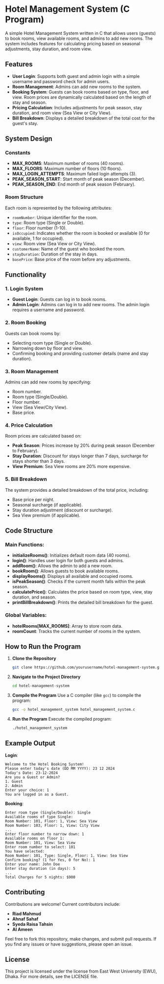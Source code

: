 # Hotel Management System (C Program)

A simple Hotel Management System written in C that allows users (guests) to book rooms, view available rooms, and admins to add new rooms. The system includes features for calculating pricing based on seasonal adjustments, stay duration, and room view.

## Features

- **User Login**: Supports both guest and admin login with a simple username and password check for admin users.
- **Room Management**: Admins can add new rooms to the system.
- **Booking System**: Guests can book rooms based on type, floor, and view. Room prices are dynamically calculated based on the length of stay and season.
- **Pricing Calculation**: Includes adjustments for peak season, stay duration, and room view (Sea View or City View).
- **Bill Breakdown**: Displays a detailed breakdown of the total cost for the guest's stay.

## System Design

### Constants
- **MAX_ROOMS**: Maximum number of rooms (40 rooms).
- **MAX_FLOORS**: Maximum number of floors (10 floors).
- **MAX_LOGIN_ATTEMPTS**: Maximum failed login attempts (3).
- **PEAK_SEASON_START**: Start month of peak season (December).
- **PEAK_SEASON_END**: End month of peak season (February).

### Room Structure
Each room is represented by the following attributes:
- `roomNumber`: Unique identifier for the room.
- `type`: Room type (Single or Double).
- `floor`: Floor number (1-10).
- `isOccupied`: Indicates whether the room is booked or available (0 for available, 1 for occupied).
- `view`: Room view (Sea View or City View).
- `customerName`: Name of the guest who booked the room.
- `stayDuration`: Duration of the stay in days.
- `basePrice`: Base price of the room before any adjustments.

## Functionality

### 1. **Login System**
   - **Guest Login**: Guests can log in to book rooms.
   - **Admin Login**: Admins can log in to add new rooms. The admin login requires a username and password.

### 2. **Room Booking**
   Guests can book rooms by:
   - Selecting room type (Single or Double).
   - Narrowing down by floor and view.
   - Confirming booking and providing customer details (name and stay duration).

### 3. **Room Management**
   Admins can add new rooms by specifying:
   - Room number.
   - Room type (Single/Double).
   - Floor number.
   - View (Sea View/City View).
   - Base price.

### 4. **Price Calculation**
   Room prices are calculated based on:
   - **Peak Season**: Prices increase by 20% during peak season (December to February).
   - **Stay Duration**: Discount for stays longer than 7 days, surcharge for stays shorter than 3 days.
   - **View Premium**: Sea View rooms are 20% more expensive.

### 5. **Bill Breakdown**
   The system provides a detailed breakdown of the total price, including:
   - Base price per night.
   - Seasonal surcharge (if applicable).
   - Stay duration adjustment (discount or surcharge).
   - Sea View premium (if applicable).

## Code Structure

### Main Functions:
- **initializeRooms()**: Initializes default room data (40 rooms).
- **login()**: Handles user login for both guests and admins.
- **addRoom()**: Allows the admin to add a new room.
- **bookRoom()**: Allows guests to book available rooms.
- **displayRooms()**: Displays all available and occupied rooms.
- **isPeakSeason()**: Checks if the current month falls within the peak season.
- **calculatePrice()**: Calculates the price based on room type, view, stay duration, and season.
- **printBillBreakdown()**: Prints the detailed bill breakdown for the guest.

### Global Variables:
- **hotelRooms[MAX_ROOMS]**: Array to store room data.
- **roomCount**: Tracks the current number of rooms in the system.

## How to Run the Program

1. **Clone the Repository**
   ```bash
   git clone https://github.com/yourusername/hotel-management-system.git
   ```

2. **Navigate to the Project Directory**
   ```bash
   cd hotel-management-system
   ```

3. **Compile the Program**
   Use a C compiler (like `gcc`) to compile the program:
   ```bash
   gcc -o hotel_management_system hotel_management_system.c
   ```

4. **Run the Program**
   Execute the compiled program:
   ```bash
   ./hotel_management_system
   ```

## Example Output

**Login**:
```
Welcome to the Hotel Booking System!
Please enter today's date (DD MM YYYY): 23 12 2024
Today's Date: 23-12-2024
Are you a Guest or Admin?
1. Guest
2. Admin
Enter your choice: 1
You are logged in as a Guest.
```

**Booking**:
```
Enter room type (Single/Double): Single
Available rooms of type Single:
Room Number: 101, Floor: 1, View: Sea View
Room Number: 103, Floor: 1, View: City View
...
Enter floor number to narrow down: 1
Available rooms on floor 1:
Room Number: 101, View: Sea View
Enter room number to select: 101
You have selected:
Room Number: 101, Type: Single, Floor: 1, View: Sea View
Confirm booking? (1 for Yes, 0 for No): 1
Enter your name: John Doe
Enter stay duration (in days): 5
...
Total Charges for 5 nights: $900
```

## Contributing

Contributions are welcome! Current contributors include:
- **Riad Mahmud**
- **Ahnaf Sahaf**
- **Syeda Raisa Tahsin**
- **Al Ameen**

Feel free to fork this repository, make changes, and submit pull requests. If you find any issues or have suggestions, please open an issue.

## License

This project is licensed under the license from East West University (EWU), Dhaka. For more details, see the LICENSE file.
